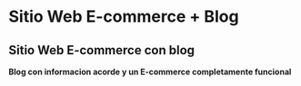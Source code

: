 # Sitio Web  E-commerce + Blog 
## Sitio Web E-commerce con blog 
**Blog con informacion acorde y un E-commerce completamente funcional**
